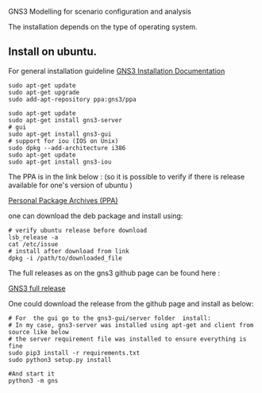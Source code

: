 GNS3 Modelling for scenario configuration and analysis

The installation depends on the type of operating system. 

##  Install on ubuntu.
For general installation guideline [GNS3 Installation Documentation](https://docs.gns3.com/1QXVIihk7dsOL7Xr7Bmz4zRzTsJ02wklfImGuHwTlaA4/)

    sudo apt-get update
    sudo apt-get upgrade
    sudo add-apt-repository ppa:gns3/ppa

    sudo apt-get update
    sudo apt-get install gns3-server
    # gui
    sudo apt-get install gns3-gui
    # support for iou (IOS on Unix)
    sudo dpkg --add-architecture i386
    sudo apt-get update 
    sudo apt-get install gns3-iou


The PPA is in the link below : (so it is possible to verify if there is release available for one's version of ubuntu )

[Personal Package Archives (PPA)](http://ppa.launchpad.net/gns3/ppa/ubuntu/pool/main/g/)

one can download the deb package and install using:
    
    # verify ubuntu release before download
    lsb_release -a 
    cat /etc/issue
    # install after download from link
    dpkg -i /path/to/downloaded_file
 
The full releases as on the gns3 github page can be found here :

[GNS3 full release](https://github.com/GNS3/gns3-gui/releases?after=v2.2.0b4)

One could download the release from the github page and install as below:


  
    # For  the gui go to the gns3-gui/server folder  install:
    # In my case, gns3-server was installed using apt-get and client from source like below
    # the server requirement file was installed to ensure everything is fine
    sudo pip3 install -r requirements.txt
    sudo python3 setup.py install

    #And start it 
    python3 -m gns






